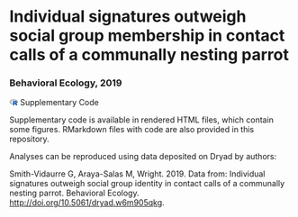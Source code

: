 # Individual signatures outweigh social group membership in contact calls of a communally nesting parrot
### Behavioral Ecology, 2019

<img src="https://raw.githubusercontent.com/gsvidaurre/strong-individual-signatures/master/img/R_logo.png" width="15px"/> Supplementary Code

Supplementary code is available in rendered HTML files, which contain some figures. RMarkdown files with code are also provided in this repository.

Analyses can be reproduced using data deposited on Dryad by authors:

Smith-Vidaurre G, Araya-Salas M, Wright. 2019. Data from: Individual signatures outweigh social group identity in contact calls of a communally nesting parrot. Behavioral Ecology. http://doi.org/10.5061/dryad.w6m905qkg.
